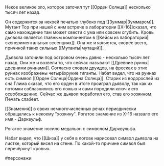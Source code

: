 Некое великое зло, которое заточил тут [[Орден Солнца]] несколько тысяч лет назад. 

Он содержится за некоей печатью глубоко под [[Зуммар|Зуммаром]]. Мутант Тор при нашей с ним встрече в лаборатории [[Х-16]]сказал, что само нахождение там может свести с ума или совсем сгубить. Кровь дьявола является главным компонентом в [[Кейсы из лабораторий|экспериментальных эссенциях]]. Она же и является, скорее всего, причиной таких сильных [[Мутанты|мутаций]].

Дьявола заточили под островом очень давно - несколько тысяч лет назад. Они же и возвели то, что сейчас называют [[Древние руины|древними руинами]]. Согласно словам друидов, на фресках в этих руинах изображены четырёхрукие гиганты. Набат видел, что на руинах есть символ [[Орден Солнца|Ордена Солнца]]. Старик из водорослей из сна Глима сказал, что его орден в итоге проиграл дьяволу, так как их потомки соблазнились его ложью и сами породили ключ к его освобождению. Сейчас же дьявол поработил его, став его хозяином. Печать слабеет.

[[Знамения]] в своих немногочисленных речах периодически обращались к некоему "хозяину". Рогатое знамение из Х-16 назвало его имя - Дарквульф.

Рогатое знамение носило медальон с символом Дарквульфа. 

Набат видел, что [[Шиза]] у себя в логове нарисовал символ дьявола на листке, который висел на стене. По какой-то причине символ был перечёркнут кровью.

#персонажи 
